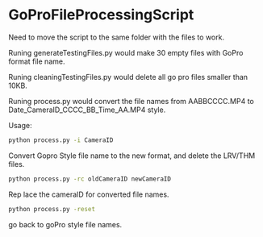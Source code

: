 # GoProFileProcessingScript

Need to move the script to the same folder with the files to work.

Runing generateTestingFiles.py would make 30 empty files with GoPro format file name.

Runing cleaningTestingFiles.py would delete all go pro files smaller than 10KB.

Runing process.py would convert the file names from AABBCCCC.MP4 to Date_CameraID_CCCC_BB_Time_AA.MP4 style.

Usage:

```Bash
python process.py -i CameraID
```

Convert Gopro Style file name to the new format, and delete the LRV/THM files.

```Bash
python process.py -rc oldCameraID newCameraID
```
Rep
lace the cameraID for converted file names.


```Bash
python process.py -reset
```

go back to goPro style file names.
